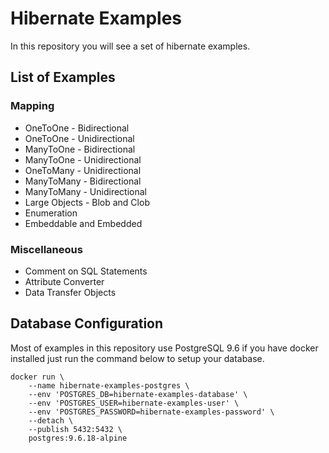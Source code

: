 # Hibernate Examples

In this repository you will see a set of hibernate examples.


## List of Examples


### Mapping

* OneToOne - Bidirectional
* OneToOne - Unidirectional
* ManyToOne - Bidirectional
* ManyToOne - Unidirectional
* OneToMany - Unidirectional
* ManyToMany - Bidirectional
* ManyToMany - Unidirectional
* Large Objects - Blob and Clob
* Enumeration
* Embeddable and Embedded

### Miscellaneous

* Comment on SQL Statements
* Attribute Converter
* Data Transfer Objects


## Database Configuration

Most of examples in this repository use PostgreSQL 9.6 if you have docker installed just run the command below to setup your database.

```
docker run \
    --name hibernate-examples-postgres \
    --env 'POSTGRES_DB=hibernate-examples-database' \
    --env 'POSTGRES_USER=hibernate-examples-user' \
    --env 'POSTGRES_PASSWORD=hibernate-examples-password' \
    --detach \
    --publish 5432:5432 \
    postgres:9.6.18-alpine
```
